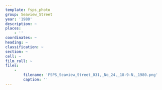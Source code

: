 ```yaml
---
template: fsps_photo
group: Seaview_Street
year: '1980'
description: ~
places:
    - ''
coordinates: ~
heading: ~
classification: ~
section: ~
cell: ~
film_roll: ~
files:
    -
        filename: 'FSPS_Seaview_Street_031,_No_24,_18-9-N,_1980.png'
        caption: ''
---
```

